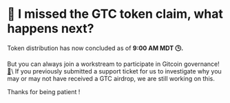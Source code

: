 # 💁 I missed the GTC token claim, what happens next?

Token distribution has now concluded as of **9:00 AM MDT 🕒.**

But you can always join a workstream to participate in Gitcoin governance! [🐙](https://emojipedia.org/octopus/#:\~:text=An%20octopus%2C%20a%20sea%20animal,arms%20raised%20at%20its%20sides.\&text=Octopus%20was%20approved%20as%20part,to%20Emoji%201.0%20in%202015.)\
If you previously submitted a support ticket for us to investigate why you may or may not have received a GTC airdrop, we are still working on this.

Thanks for being patient !
